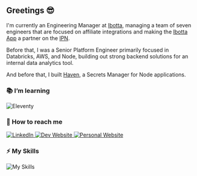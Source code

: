 ## Greetings 😎

I'm currently an Engineering Manager at [Ibotta](https://ibotta.com/), managing a team of seven engineers that are focused on affiliate integrations and making the [Ibotta App](https://ipn.ibotta.com/) a partner on the [IPN](https://ipn.ibotta.com/).

Before that, I was a Senior Platform Engineer primarily focused in Databricks, AWS, and Node, building out strong backend solutions for an internal data analytics tool.

And before that, I built [Haven](https://haven-secrets.github.io/), a Secrets Manager for Node applications.

### 📚 I’m learning

<div display="flex">
  <img src="https://img.shields.io/badge/eleventy-2F3134?style=for-the-badge&logo=eleventy&logoColor=white" alt="Eleventy"/>
</div>

### 📱 How to reach me

<div display="flex">
  <a href="https://www.linkedin.com/in/dan-marino-swe/">
    <img src="https://img.shields.io/badge/linkedin-%230077B5.svg?style=for-the-badge&logo=linkedin&logoColor=white" alt="LinkedIn"/>
  </a>
  <a href="https://danmarino.dev/">
    <img src="https://img.shields.io/badge/Dev%20Website-d86f36?style=for-the-badge&logo=linkedin&logoColor=white" alt="Dev Website"/>
  </a>
  <a href="https://danfromqueens.com/">
    <img src="https://img.shields.io/badge/Personal%20Website-485e37?style=for-the-badge&logo=linkedin&logoColor=white" alt="Personal Website"/>
  </a>
</div>


### ⚡ My Skills

![My Skills](https://skillicons.dev/icons?i=ts,js,py,ruby,rails,aws,terraform,postgres,react,github,html,css,linux,nodejs)
